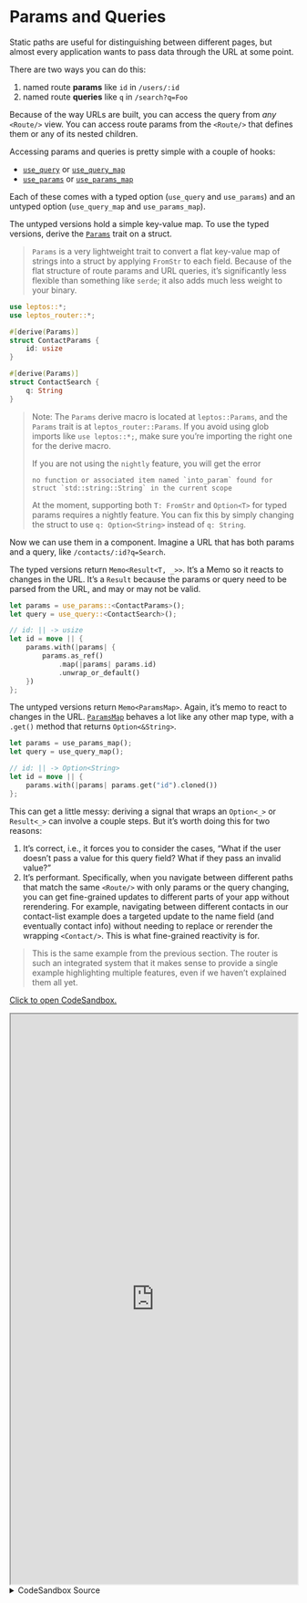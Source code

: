 # Params and Queries

Static paths are useful for distinguishing between different pages, but almost every application wants to pass data through the URL at some point.

There are two ways you can do this:

1. named route **params** like `id` in `/users/:id`
2. named route **queries** like `q` in `/search?q=Foo`

Because of the way URLs are built, you can access the query from _any_ `<Route/>` view. You can access route params from the `<Route/>` that defines them or any of its nested children.

Accessing params and queries is pretty simple with a couple of hooks:

- [`use_query`](https://docs.rs/leptos_router/latest/leptos_router/fn.use_query.html) or [`use_query_map`](https://docs.rs/leptos_router/latest/leptos_router/fn.use_query_map.html)
- [`use_params`](https://docs.rs/leptos_router/latest/leptos_router/fn.use_params.html) or [`use_params_map`](https://docs.rs/leptos_router/latest/leptos_router/fn.use_query_map.html)

Each of these comes with a typed option (`use_query` and `use_params`) and an untyped option (`use_query_map` and `use_params_map`).

The untyped versions hold a simple key-value map. To use the typed versions, derive the [`Params`](https://docs.rs/leptos_router/0.2.3/leptos_router/trait.Params.html) trait on a struct.

> `Params` is a very lightweight trait to convert a flat key-value map of strings into a struct by applying `FromStr` to each field. Because of the flat structure of route params and URL queries, it’s significantly less flexible than something like `serde`; it also adds much less weight to your binary.

```rust
use leptos::*;
use leptos_router::*;

#[derive(Params)]
struct ContactParams {
	id: usize
}

#[derive(Params)]
struct ContactSearch {
	q: String
}
```

> Note: The `Params` derive macro is located at `leptos::Params`, and the `Params` trait is at `leptos_router::Params`. If you avoid using glob imports like `use leptos::*;`, make sure you’re importing the right one for the derive macro.
>
> If you are not using the `nightly` feature, you will get the error
>
> ```
> no function or associated item named `into_param` found for struct `std::string::String` in the current scope
> ```
>
> At the moment, supporting both `T: FromStr` and `Option<T>` for typed params requires a nightly feature. You can fix this by simply changing the struct to use `q: Option<String>` instead of `q: String`.

Now we can use them in a component. Imagine a URL that has both params and a query, like `/contacts/:id?q=Search`.

The typed versions return `Memo<Result<T, _>>`. It’s a Memo so it reacts to changes in the URL. It’s a `Result` because the params or query need to be parsed from the URL, and may or may not be valid.

```rust
let params = use_params::<ContactParams>();
let query = use_query::<ContactSearch>();

// id: || -> usize
let id = move || {
	params.with(|params| {
		params.as_ref()
			.map(|params| params.id)
			.unwrap_or_default()
	})
};
```

The untyped versions return `Memo<ParamsMap>`. Again, it’s memo to react to changes in the URL. [`ParamsMap`](https://docs.rs/leptos_router/0.2.3/leptos_router/struct.ParamsMap.html) behaves a lot like any other map type, with a `.get()` method that returns `Option<&String>`.

```rust
let params = use_params_map();
let query = use_query_map();

// id: || -> Option<String>
let id = move || {
	params.with(|params| params.get("id").cloned())
};
```

This can get a little messy: deriving a signal that wraps an `Option<_>` or `Result<_>` can involve a couple steps. But it’s worth doing this for two reasons:

1. It’s correct, i.e., it forces you to consider the cases, “What if the user doesn’t pass a value for this query field? What if they pass an invalid value?”
2. It’s performant. Specifically, when you navigate between different paths that match the same `<Route/>` with only params or the query changing, you can get fine-grained updates to different parts of your app without rerendering. For example, navigating between different contacts in our contact-list example does a targeted update to the name field (and eventually contact info) without needing to replace or rerender the wrapping `<Contact/>`. This is what fine-grained reactivity is for.

> This is the same example from the previous section. The router is such an integrated system that it makes sense to provide a single example highlighting multiple features, even if we haven’t explained them all yet.

[Click to open CodeSandbox.](https://codesandbox.io/p/sandbox/16-router-0-5-4xp4zz?file=%2Fsrc%2Fmain.rs%3A102%2C2)

<iframe src="https://codesandbox.io/p/sandbox/16-router-0-5-4xp4zz?file=%2Fsrc%2Fmain.rs%3A102%2C2" width="100%" height="1000px" style="max-height: 100vh"></iframe>

<details>
<summary>CodeSandbox Source</summary>

```rust
use leptos::*;
use leptos_router::*;

#[component]
fn App() -> impl IntoView {
    view! {
        <Router>
            <h1>"Contact App"</h1>
            // this <nav> will show on every routes,
            // because it's outside the <Routes/>
            // note: we can just use normal <a> tags
            // and the router will use client-side navigation
            <nav>
                <h2>"Navigation"</h2>
                <a href="/">"Home"</a>
                <a href="/contacts">"Contacts"</a>
            </nav>
            <main>
                <Routes>
                    // / just has an un-nested "Home"
                    <Route path="/" view=|| view! {
                        <h3>"Home"</h3>
                    }/>
                    // /contacts has nested routes
                    <Route
                        path="/contacts"
                        view=ContactList
                      >
                        // if no id specified, fall back
                        <Route path=":id" view=ContactInfo>
                            <Route path="" view=|| view! {
                                <div class="tab">
                                    "(Contact Info)"
                                </div>
                            }/>
                            <Route path="conversations" view=|| view! {
                                <div class="tab">
                                    "(Conversations)"
                                </div>
                            }/>
                        </Route>
                        // if no id specified, fall back
                        <Route path="" view=|| view! {
                            <div class="select-user">
                                "Select a user to view contact info."
                            </div>
                        }/>
                    </Route>
                </Routes>
            </main>
        </Router>
    }
}

#[component]
fn ContactList() -> impl IntoView {
    view! {
        <div class="contact-list">
            // here's our contact list component itself
            <div class="contact-list-contacts">
                <h3>"Contacts"</h3>
                <A href="alice">"Alice"</A>
                <A href="bob">"Bob"</A>
                <A href="steve">"Steve"</A>
            </div>

            // <Outlet/> will show the nested child route
            // we can position this outlet wherever we want
            // within the layout
            <Outlet/>
        </div>
    }
}

#[component]
fn ContactInfo() -> impl IntoView {
    // we can access the :id param reactively with `use_params_map`
    let params = use_params_map();
    let id = move || params.with(|params| params.get("id").cloned().unwrap_or_default());

    // imagine we're loading data from an API here
    let name = move || match id().as_str() {
        "alice" => "Alice",
        "bob" => "Bob",
        "steve" => "Steve",
        _ => "User not found.",
    };

    view! {
        <div class="contact-info">
            <h4>{name}</h4>
            <div class="tabs">
                <A href="" exact=true>"Contact Info"</A>
                <A href="conversations">"Conversations"</A>
            </div>

            // <Outlet/> here is the tabs that are nested
            // underneath the /contacts/:id route
            <Outlet/>
        </div>
    }
}

fn main() {
    leptos::mount_to_body(App)
}
```

</details>
</preview>
